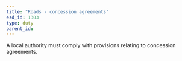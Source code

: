 ```yaml
---
title: "Roads - concession agreements"
esd_id: 1303
type: duty
parent_id:  
---
```


A local authority must comply with provisions relating to concession agreements.

